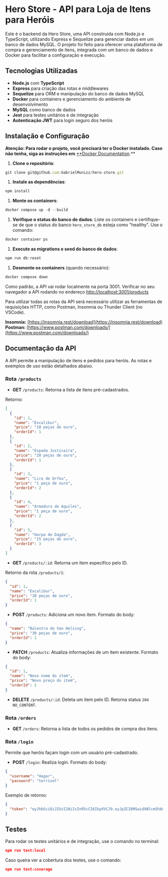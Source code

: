 # Hero Store - API para Loja de Itens para Heróis

Este é o backend da Hero Store, uma API construída com Node.js e TypeScript, utilizando Express e Sequelize para gerenciar dados em um banco de dados MySQL. O projeto foi feito para oferecer uma plataforma de compra e gerenciamento de itens, integrada com um banco de dados e Docker para facilitar a configuração e execução.

## Tecnologias Utilizadas

- **Node.js** com **TypeScript**
- **Express** para criação das rotas e middlewares
- **Sequelize** para ORM e manipulação do banco de dados MySQL
- **Docker** para containers e gerenciamento do ambiente de desenvolvimento
- **MySQL** como banco de dados
- **Jest** para testes unitários e de integração
- **Autenticação JWT** para login seguro dos heróis

## Instalação e Configuração

**Atenção: Para rodar o projeto, você precisará ter o Docker instalado. Caso não tenha, siga as instruções em** [**Docker Documentation](https://docs.docker.com/get-started/get-docker/).**

1. **Clone o repositório**:

```jsx
git clone git@github.com:GabrielMunizz/hero-store.git
```

1. **Instale as dependências**:

```jsx
npm install
```

1. **Monte os containers**:

```jsx
docker compose up -d --build
```

1. **Verifique o status do banco de dados**:
Liste os containers e certifique-se de que o status do banco `hero_store_db` esteja como "healthy". Use o comando:

```jsx
docker container ps
```

1. **Execute as migrations e seed do banco de dados**:

```jsx
npm run db:reset
```

1. **Desmonte os containers** (quando necessário):

```jsx
docker compose down
```

Como padrão, a API vai rodar localmente na porta 3001. Verificar no seu navegador a API rodando no endereço [http://localhost:3001/products](http://localhost:3001/products)

Para utilizar todas as rotas da API será necessário utilizar as ferramentas de requisições HTTP, como Postman, Insomnia ou Thunder Client (no VSCode).  

**Insomnia:** [https://insomnia.rest/download](https://insomnia.rest/download)
**Postman:** [https://www.postman.com/downloads/](https://www.postman.com/downloads/)

## Documentação da API

A API permite a manipulação de itens e pedidos para heróis. As rotas e exemplos de uso estão detalhados abaixo.

### Rota `/products`

- **GET** `/products`: Retorna a lista de itens pré-cadastrados.

Retorno:

```json
[
  {
    "id": 1,
    "name": "Excalibur",
    "price": "10 peças de ouro",
    "orderId": 1
  },
  {
    "id": 2,
    "name": "Espada Justiceira",
    "price": "20 peças de ouro",
    "orderId": 1
  },
  {
    "id": 3,
    "name": "Lira de Orfeu",
    "price": "1 peça de ouro",
    "orderId": 2
  },
  {
    "id": 4,
    "name": "Armadura de Aquiles",
    "price": "1 peça de ouro",
    "orderId": 2
  },
  {
    "id": 5,
    "name": "Harpa de Dagda",
    "price": "15 peças de ouro",
    "orderId": 3
  }
]
```

- **GET** `/products/:id`: Retorna um item específico pelo ID.

Retorno da rota `/products/1`:

```json
{
  "id": 1,
  "name": "Excalibur",
  "price": "10 peças de ouro",
  "orderId": 1
}
```

- **POST** `/products`: Adiciona um novo item. Formato do body:

```json
{
  "name": "Balestra do Van Helsing",
  "price": "30 peças de ouro",
  "orderId": 1
}
```

- **PATCH** `/products`: Atualiza informações de um item existente. Formato do body:

```json
{
  "id": 1, 
  "name": "Novo nome do item",
  "price": "Novo preço do item",
  "orderId": 2 
}
```

- **DELETE** `/products/:id`: Deleta um item pelo ID. Retorna status `204` `NO_CONTENT`.

### Rota `/orders`

- **GET** `/orders`: Retorna a lista de todos os pedidos de compra dos itens.

### Rota `/login`

Permite que heróis façam login com um usuário pré-cadastrado.

- **POST** `/login`: Realiza login. Formato do body:

```json
{
  "username": "Hagar",
  "password": "terrível"
}
```

Exemplo de retorno:

```json
{
  "token": "eyJhbGciOiJIUzI1NiIsInR5cCI6IkpXVCJ9.eyJpZCI6MSwidXNlcm5hbWUiOiJIYWdhciIsImlhdCI6MTczMDE1NDI2NX0.B622gI8l0QGlJD5BhEBKt1p2UJm4xNLMtmrgI4txeas"
}
```

## Testes

Para rodar os testes unitários e de integração, use o comando no terminal:

```json
npm run test:local
```

Caso queira ver a cobertura dos testes, use o comando:

```json
npm run test:coverage
```